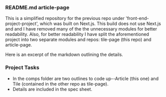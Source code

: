 ### README.md article-page

This is a simplified repository for the previous repo under
'front-end-project-project', which was built on Next.js. This build does not use
Next.js and and I have removed many of the the unnecessary modules for better
readability. Also, for better readability I have split the aforementioned
project into two separate modules and repos: tile-page (this repo)
and article-page.

Here is an excerpt of the markdown outlining the details.

### Project Tasks
* In the comps folder are two outlines to code up--Article (this one)
and Tile (contained in the other repo as tile-page).
* Details are included in the spec sheet.
